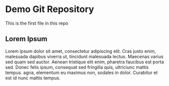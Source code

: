 # Demo Git Repository
This is the first file in this repo
## Lorem Ipsum
Lorem ipsum dolor sit amet, consectetur adipiscing elit. Cras justo enim, malesuada dapibus viverra ut, tincidunt malesuada lectus. Maecenas varius sed quam sed auctor. Aenean tristique elit enim, pharetra faucibus est porta sed. Donec felis ipsum, consequat sed fringilla quis, ultriciunc mattis tempus.
agna, elementum eu maximus non, sodales in dolor. Curabitur et est id nunc mattis tempus.